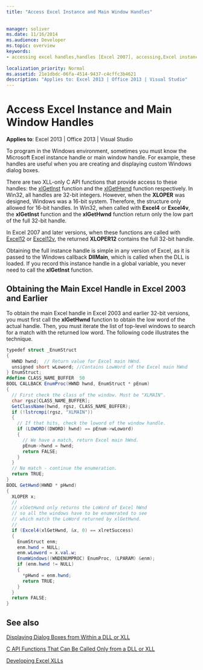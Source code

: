 ```yaml
---
title: "Access Excel Instance and Main Window Handles"
 
 
manager: soliver
ms.date: 11/16/2014
ms.audience: Developer
ms.topic: overview
keywords:
- accessing excel handles,handles [Excel 2007], accessing,Excel instances, accessing,window handles [Excel 2007], accessing
 
localization_priority: Normal
ms.assetid: 21e1dbdc-06fa-4514-9437-c4cffc3b4621
description: "Applies to: Excel 2013 | Office 2013 | Visual Studio"
---
```


# Access Excel Instance and Main Window Handles

 **Applies to**: Excel 2013 | Office 2013 | Visual Studio 
  
To program in the Windows environment, sometimes you must know the Microsoft Excel instance handle or main window handle. For example, these handles are useful when you are creating and displaying custom Windows dialog boxes.
  
There are two XLL-only C API functions that provide access to these handles: the [xlGetInst](xlgetinst.md) function and the [xlGetHwnd](xlgethwnd.md) function respectively. In Win32, all handles are 32-bit integers. However, when the **XLOPER** was designed, Windows was a 16-bit system. Therefore, the structure only allowed for 16-bit handles. In Win32, when called with **Excel4** or **Excel4v**, the **xlGetInst** function and the **xlGetHwnd** function return only the low part of the full 32-bit handle. 
  
In Excel 2007 and later versions, when these functions are called with [Excel12](excel4-excel12.md) or [Excel12v](excel4v-excel12v.md), the returned **XLOPER12** contains the full 32-bit handle. 
  
Obtaining the full instance handle is simple in any version of Excel, as it is passed to the Windows callback **DllMain**, which is called when the DLL is loaded. If you record this instance handle in a global variable, you never need to call the **xlGetInst** function. 
  
## Obtaining the Main Excel Handle in Excel 2003 and Earlier

To obtain the main Excel handle in Excel 2003 and earlier 32-bit versions, you must first call the **xlGetHwnd** function to obtain the low word of the actual handle. Then, you must iterate the list of top-level windows to search for a match with the returned low word. The following code illustrates the technique. 
  
```cs
typedef struct _EnumStruct
{
  HWND hwnd;  // Return value for Excel main hWnd.
  unsigned short wLoword; //Contains LowWord of the Excel main hWnd
} EnumStruct;
#define CLASS_NAME_BUFFER  50
BOOL CALLBACK EnumProc(HWND hwnd, EnumStruct * pEnum)
{
  // First check the class of the window. Must be "XLMAIN".
  char rgsz[CLASS_NAME_BUFFER];
  GetClassName(hwnd, rgsz, CLASS_NAME_BUFFER);
  if (!lstrcmpi(rgsz, "XLMAIN"))
  {
    // If that hits, check the loword of the window handle.
    if (LOWORD((DWORD) hwnd) == pEnum->wLoword)
    {
      // We have a match, return Excel main hWnd.
      pEnum->hwnd = hwnd;
      return FALSE;
    }
  }
  // No match - continue the enumeration.
  return TRUE;
}
BOOL GetHwnd(HWND * pHwnd)
{
  XLOPER x;
  //
  // xlGetHwnd only returns the LoWord of Excel hWnd
  // so all the windows have to be enumerated to see
  // which match the LoWord returned by xlGetHwnd.
  //
  if (Excel4(xlGetHwnd, &x, 0) == xlretSuccess)
  {
    EnumStruct enm;
    enm.hwnd = NULL;
    enm.wLoword = x.val.w;
    EnumWindows((WNDENUMPROC) EnumProc, (LPARAM) &enm);
    if (enm.hwnd != NULL)
    {
      *pHwnd = enm.hwnd;
      return TRUE;
    }
  }
  return FALSE;
}
```

## See also



[Displaying Dialog Boxes from Within a DLL or XLL](displaying-dialog-boxes-from-within-a-dll-or-xll.md)
  
[C API Functions That Can Be Called Only from a DLL or XLL](c-api-functions-that-can-be-called-only-from-a-dll-or-xll.md)
  
[Developing Excel XLLs](developing-excel-xlls.md)

